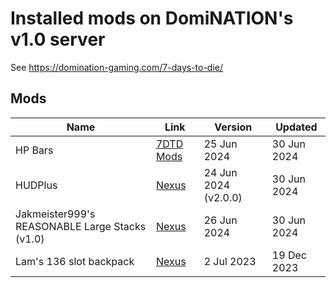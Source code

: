 # Installed mods on DomiNATION's v1.0 server

See https://domination-gaming.com/7-days-to-die/

## Mods

| Name                                           | Link | Version              | Updated     |
|------------------------------------------------|------|----------------------|-------------|
| HP Bars                                        | [7DTD Mods](https://7daystodiemods.com/hp-bars/) | 25 Jun 2024          | 30 Jun 2024 |
| HUDPlus                                        | [Nexus](https://www.nexusmods.com/7daystodie/mods/870) | 24 Jun 2024 (v2.0.0) | 30 Jun 2024 |
| Jakmeister999's REASONABLE Large Stacks (v1.0) | [Nexus](https://www.nexusmods.com/7daystodie/mods/4973) | 26 Jun 2024          | 30 Jun 2024 |
| Lam's 136 slot backpack                        | [Nexus](https://www.nexusmods.com/7daystodie/mods/1086) | 2 Jul 2023           | 19 Dec 2023 |
